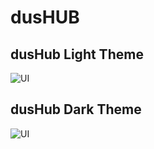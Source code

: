 ﻿# dusHUB

## dusHub Light Theme
![UI](https://raw.githubusercontent.com/chacoff/DusHub/master/DusHub/resources/lightDus.JPG)

## dusHub Dark Theme
![UI](https://raw.githubusercontent.com/chacoff/DusHub/master/DusHub/resources/darkDus.JPG)